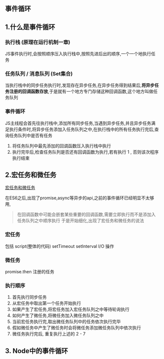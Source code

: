 ## 事件循环

## 1.什么是事件循环

### 执行栈 (原理在运行机制一章)
JS事件执行时,会按照顺序压入执行栈中,按照先进后出的顺序,一个一个地执行任务

### 任务队列 / 消息队列 (Set集合)
当执行栈中的同步任务执行时,发现存在异步任务,在异步任务得到结果后,**将异步任务注册的回调函数存放**,于是就有一个地方专门存储这种回调函数,这个地方叫做任务队列

### 事件循环
JS主线程会首先往执行栈中,添加所有同步任务,当遇到异步任务,并且异步任务满足执行条件时,将异步任务添加入任务队列之中,在执行栈中的所有任务执行完后,查询任务队列中是否有任务  
1. 将任务队列中最先添加的回调函数压入执行栈中执行
2. 执行完毕后,检查任务队列是否还有回调函数为执行,若有执行 1 , 否则该次程序执行结束



## 2.宏任务和微任务

[宏任务和微任务](https://juejin.im/post/5e80595c518825739f6af6f4#heading-12)

在ES6之后,出现了promise,async等异步的api,之前的事件循环已经明显不太够用,  
> 在回调函数中可能会嵌套某些重要的回调函数,需要立即执行而不是添加入任务队列之中顺序执行
于是开始细化,出现了宏任务和微任务的说法


### 宏任务
包括 script(整体的代码) setTimeout setInterval I/O 操作

### 微任务 
promise.then 注册的任务

### 执行顺序
1. 首先执行同步任务
2. 从宏任务中取出第一个任务开始执行
3. 如果产生了宏任务,将宏任务加入宏任务队列之中等待轮询执行
4. 如何产生了微任务,将微任务加入微任务队列之中
5. 当前宏任务执行完,取出微任务队列中的任务依次执行完毕
6. 假如微任务中产生了微任务时会将微任务添加微任务队列中依次执行
7. 微任务执行完后, 重复执行上述的 2 - 7


## 3. Node中的事件循环